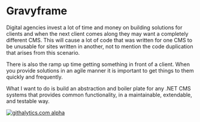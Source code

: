 Gravyframe
==========

Digital agencies invest a lot of time and money on building solutions for clients and when the next client comes along they may want a completely different CMS.  This will cause a lot of code that was written for one CMS to be unusable for sites written in another, not to mention the code duplication that arises from this scenario. 

There is also the ramp up time getting something in front of a client.  When you provide solutions in an agile manner it is important to get things to them quickly and frequently.

What I want to do is build an abstraction and boiler plate for any .NET CMS systems that provides common functionality, in a maintainable, extendable, and testable way.  

[![githalytics.com alpha](https://cruel-carlota.pagodabox.com/6126d96d65952af70078e5ee4a069f53 "githalytics.com")](http://githalytics.com/gravypower/Gravyframe)
